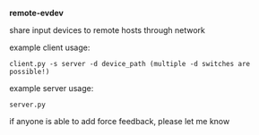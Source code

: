 **remote-evdev**

share input devices to remote hosts through network  
  
example client usage:  

    client.py -s server -d device_path (multiple -d switches are possible!)

   
example server usage:  

    server.py

if anyone is able to add force feedback, please let me know
